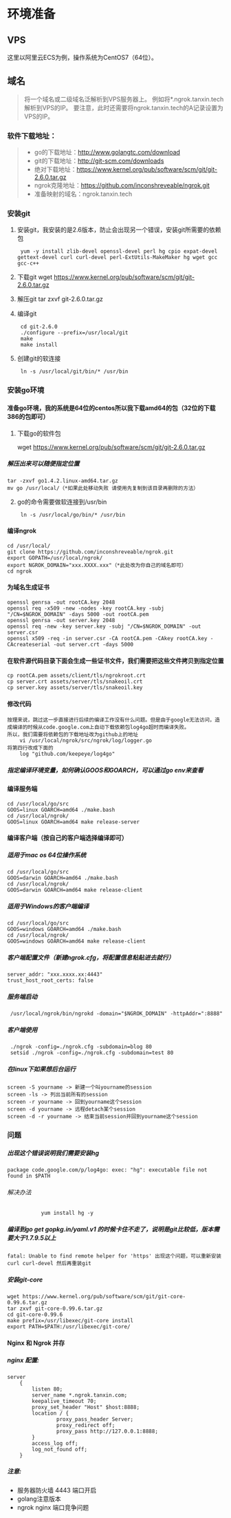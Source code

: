# 环境准备

## VPS

这里以阿里云ECS为例，操作系统为CentOS7（64位）。

## 域名

>将一个域名或二级域名泛解析到VPS服务器上。
>例如将*.ngrok.tanxin.tech解析到VPS的IP。
>要注意，此时还需要将ngrok.tanxin.tech的A记录设置为VPS的IP。
### 软件下载地址：

>- go的下载地址：http://www.golangtc.com/download
>- git的下载地址：http://git-scm.com/downloads 
>- 绝对下载地址：https://www.kernel.org/pub/software/scm/git/git-2.6.0.tar.gz
>- ngrok克隆地址：https://github.com/inconshreveable/ngrok.git
>- 准备映射的域名：ngrok.tanxin.tech

### 安装git

1. 安装git，我安装的是2.6版本，防止会出现另一个错误，安装git所需要的依赖包
    
        yum -y install zlib-devel openssl-devel perl hg cpio expat-devel gettext-devel curl curl-devel perl-ExtUtils-MakeMaker hg wget gcc gcc-c++
2. 下载git      wget https://www.kernel.org/pub/software/scm/git/git-2.6.0.tar.gz
3. 解压git        tar zxvf git-2.6.0.tar.gz
4. 编译git  

        cd git-2.6.0
        ./configure --prefix=/usr/local/git
        make
        make install
5. 创建git的软连接
  
        ln -s /usr/local/git/bin/* /usr/bin

### 安装go环境

#### 准备go环境，我的系统是64位的centos所以我下载amd64的包（32位的下载386的包即可）

1. 下载go的软件包
  
    wget https://www.kernel.org/pub/software/scm/git/git-2.6.0.tar.gz
  
##### 解压出来可以随便指定位置

    tar -zxvf go1.4.2.linux-amd64.tar.gz
    mv go /usr/local/（*如果此处移动失败 请使用先复制到该目录再删除的方法）
    
2. go的命令需要做软连接到/usr/bin  
  
        ln -s /usr/local/go/bin/* /usr/bin

#### 编译ngrok

    cd /usr/local/
    git clone https://github.com/inconshreveable/ngrok.git
    export GOPATH=/usr/local/ngrok/
    export NGROK_DOMAIN="xxx.XXXX.xxx"（*此处改为你自己的域名即可）
    cd ngrok
#### 为域名生成证书

    openssl genrsa -out rootCA.key 2048
    openssl req -x509 -new -nodes -key rootCA.key -subj "/CN=$NGROK_DOMAIN" -days 5000 -out rootCA.pem
    openssl genrsa -out server.key 2048
    openssl req -new -key server.key -subj "/CN=$NGROK_DOMAIN" -out server.csr
    openssl x509 -req -in server.csr -CA rootCA.pem -CAkey rootCA.key -CAcreateserial -out server.crt -days 5000
#### 在软件源代码目录下面会生成一些证书文件，我们需要把这些文件拷贝到指定位置

    cp rootCA.pem assets/client/tls/ngrokroot.crt
    cp server.crt assets/server/tls/snakeoil.crt
    cp server.key assets/server/tls/snakeoil.key
#### 修改代码

    按理来说，跳过这一步直接进行后续的编译工作没有什么问题。但是由于google无法访问，造成编译的时候从code.google.com上自动下载依赖包log4go超时而编译失败。
    所以，我们需要将依赖包的下载地址改为github上的地址
        vi /usr/local/ngrok/src/ngrok/log/logger.go
    将第四行改成下面的
        log "github.com/keepeye/log4go"
##### 指定编译环境变量，如何确认GOOS和GOARCH，可以通过go env来查看

#### 编译服务端

    cd /usr/local/go/src
    GOOS=linux GOARCH=amd64 ./make.bash
    cd /usr/local/ngrok/
    GOOS=linux GOARCH=amd64 make release-server

#### 编译客户端（按自己的客户端选择编译即可）

##### 适用于mac os 64位操作系统

    cd /usr/local/go/src
    GOOS=darwin GOARCH=amd64 ./make.bash
    cd /usr/local/ngrok/
    GOOS=darwin GOARCH=amd64 make release-client

##### 适用于Windows的客户端编译

    cd /usr/local/go/src
    GOOS=windows GOARCH=amd64 ./make.bash
    cd /usr/local/ngrok/
    GOOS=windows GOARCH=amd64 make release-client

##### 客户端配置文件（新建ngrok.cfg，将配置信息粘贴进去就行）

    server_addr: "xxx.xxxx.xx:4443"
    trust_host_root_certs: false 
##### 服务端启动

     /usr/local/ngrok/bin/ngrokd -domain="$NGROK_DOMAIN" -httpAddr=":8888"

##### 客户端使用

     ./ngrok -config=./ngrok.cfg -subdomain=blog 80
     setsid ./ngrok -config=./ngrok.cfg -subdomain=test 80

##### 在linux下如果想后台运行

    screen -S yourname -> 新建一个叫yourname的session
    screen -ls -> 列出当前所有的session
    screen -r yourname -> 回到yourname这个session
    screen -d yourname -> 远程detach某个session
    screen -d -r yourname -> 结束当前session并回到yourname这个session

### 问题

##### 出现这个错误说明我们需要安装hg

    package code.google.com/p/log4go: exec: "hg": executable file not found in $PATH
    
###### 解决办法
               yum install hg -y
               
##### 编译到go get gopkg.in/yaml.v1 的时候卡住不走了，说明是git比较低，版本需要大于1.7.9.5以上
    fatal: Unable to find remote helper for 'https' 出现这个问题，可以重新安装 curl curl-devel 然后再重装git
    
##### 安装git-core
    wget https://www.kernel.org/pub/software/scm/git/git-core-0.99.6.tar.gz
    tar zxvf git-core-0.99.6.tar.gz
    cd git-core-0.99.6
    make prefix=/usr/libexec/git-core install
    export PATH=$PATH:/usr/libexec/git-core/

#### Nginx 和 Ngrok 并存

##### nginx 配置:

    server
        {
            listen 80;
            server_name *.ngrok.tanxin.com;
            keepalive_timeout 70;
            proxy_set_header "Host" $host:8888;
            location / {
                    proxy_pass_header Server;
                    proxy_redirect off;
                    proxy_pass http://127.0.0.1:8888;
            }
            access_log off;
            log_not_found off;
        } 




##### 注意: 

- 服务器防火墙 4443 端口开启 
- golang注意版本
- ngrok nginx 端口竞争问题
 
 
 
 
